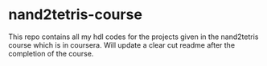 # nand2tetris-course
This repo contains all my hdl codes for the projects given in the nand2tetris course which is in coursera. Will update a clear cut readme after the completion of the course.

